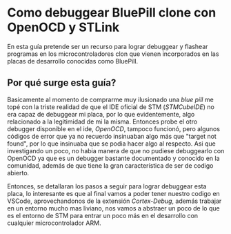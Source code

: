 # Como debuggear BluePill clone con OpenOCD y STLink

En esta guía pretende ser un recurso para lograr debuggear y flashear programas en los microcontroladores clon que vienen incorporados en las placas de desarrollo conocidas como BluePill.

## Por qué surge esta guía?

Basicamente al momento de comprarme muy ilusionado una *blue pill* me topé con la triste realidad de que el IDE oficial de STM (*STMCubeIDE*) no era capaz de debuggear mi placa, por lo que evidentemente, algo relacionado a la legitimidad de mi la misma. Entonces probe el otro debugger disponible en el ide, *OpenOCD*, tampoco funcionó, pero algunos códigos de error que ya no recuerdo insinuaban algo más que "target not found", por lo que insinuaba que se podia hacer algo al respecto. Asi que investigando un poco, no habia manera de que no pudiese debuggearlo con OpenOCD ya que es un debugger bastante documentado y conocido en la comunidad, además de que tiene la gran característica de ser de codigo abierto.

Entonces, se detallaran los pasos a seguir para lograr debuggear esta placa, lo interesante es que al final vamos a poder tener nuestro codigo en VSCode, aprovechandonos de la extensión *Cortex-Debug*, además trabajar en un entorno mucho mas liviano, nos vamos a abstraer un poco de lo que es el entorno de STM para entrar un poco más en el desarrollo con cualquier microcontrolador ARM.

